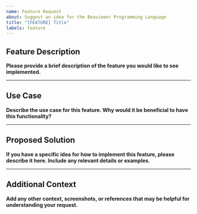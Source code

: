 ```yaml
---
name: Feature Request
about: Suggest an idea for the Beavieeer Programming Language
title: "[FEATURE] Title"
labels: feature
---
```


## Feature Description

**Please provide a brief description of the feature you would like to see implemented.**

---

## Use Case

**Describe the use case for this feature. Why would it be beneficial to have this functionality?**

---

## Proposed Solution

**If you have a specific idea for how to implement this feature, please describe it here. Include any relevant details or examples.**

---

## Additional Context

**Add any other context, screenshots, or references that may be helpful for understanding your request.**
